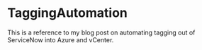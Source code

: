 # TaggingAutomation
This is a reference to my blog post on automating tagging out of ServiceNow into Azure and vCenter.

